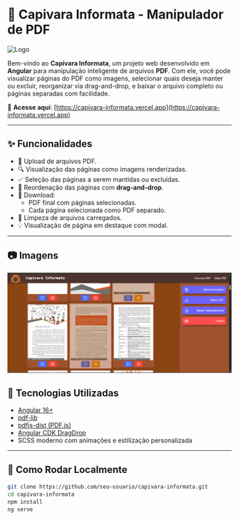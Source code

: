 # 🦫 Capivara Informata - Manipulador de PDF

![Logo](./src/assets/favicon.ico)

Bem-vindo ao **Capivara Informata**, um projeto web desenvolvido em **Angular** para manipulação inteligente de arquivos **PDF**. Com ele, você pode visualizar páginas do PDF como imagens, selecionar quais deseja manter ou excluir, reorganizar via drag-and-drop, e baixar o arquivo completo ou páginas separadas com facilidade.

🔗 **Acesse aqui**: [https://capivara-informata.vercel.app](https://capivara-informata.vercel.app)

---

## ✨ Funcionalidades

- 📁 Upload de arquivos PDF.
- 🔍 Visualização das páginas como imagens renderizadas.
- ✅ Seleção das páginas a serem mantidas ou excluídas.
- 🧩 Reordenação das páginas com **drag-and-drop**.
- 💾 Download:
  - PDF final com páginas selecionadas.
  - Cada página selecionada como PDF separado.
- 🧹 Limpeza de arquivos carregados.
- 💡 Visualização de página em destaque com modal.

---
##  📷  Imagens

![Screenshot](./docs/desk.PNG)
## 🧪 Tecnologias Utilizadas

- [Angular 16+](https://angular.io/)
- [pdf-lib](https://github.com/Hopding/pdf-lib)
- [pdfjs-dist (PDF.js)](https://github.com/mozilla/pdf.js)
- [Angular CDK DragDrop](https://material.angular.io/cdk/drag-drop/overview)
- SCSS moderno com animações e estilização personalizada

---

## 🚀 Como Rodar Localmente

```bash
git clone https://github.com/seu-usuario/capivara-informata.git
cd capivara-informata
npm install
ng serve
